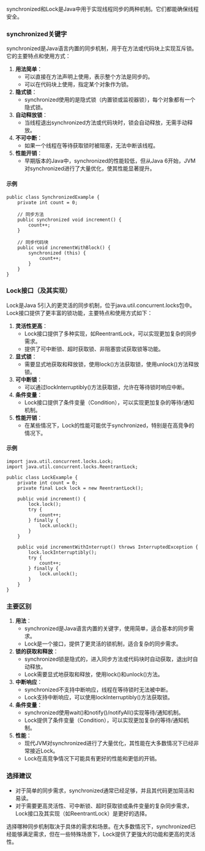 synchronized和Lock是Java中用于实现线程同步的两种机制。它们都能确保线程安全。
### synchronized关键字
synchronized是Java语言内置的同步机制，用于在方法或代码块上实现互斥锁。它的主要特点和使用方式：

1. **用法简单**：
   - 可以直接在方法声明上使用，表示整个方法是同步的。
   - 可以在代码块上使用，指定某个对象作为锁。
2. **隐式锁**：
   - synchronized使用的是隐式锁（内置锁或监视器锁），每个对象都有一个隐式锁。
3. **自动释放锁**：
   - 当线程退出synchronized方法或代码块时，锁会自动释放，无需手动释放。
4. **不可中断**：
   - 如果一个线程在等待获取锁时被阻塞，无法中断该线程。
5. **性能开销**：
   - 早期版本的Java中，synchronized的性能较低，但从Java 6开始，JVM对synchronized进行了大量优化，使其性能显著提升。
#### 示例
```
public class SynchronizedExample {
    private int count = 0;

    // 同步方法
    public synchronized void increment() {
        count++;
    }

    // 同步代码块
    public void incrementWithBlock() {
        synchronized (this) {
            count++;
        }
    }
}
```
### Lock接口（及其实现）
Lock是Java 5引入的更灵活的同步机制，位于java.util.concurrent.locks包中。Lock接口提供了更丰富的锁功能，主要特点和使用方式如下：

1. **灵活性更高**：
   - Lock接口提供了多种实现，如ReentrantLock，可以实现更加复杂的同步需求。
   - 提供了可中断锁、超时获取锁、非阻塞尝试获取锁等功能。
2. **显式锁**：
   - 需要显式地获取和释放锁，使用lock()方法获取锁，使用unlock()方法释放锁。
3. **可中断锁**：
   - 可以通过lockInterruptibly()方法获取锁，允许在等待锁时响应中断。
4. **条件变量**：
   - Lock接口提供了条件变量（Condition），可以实现更加复杂的等待/通知机制。
5. **性能开销**：
   - 在某些情况下，Lock的性能可能优于synchronized，特别是在高竞争的情况下。
#### 示例
```
import java.util.concurrent.locks.Lock;
import java.util.concurrent.locks.ReentrantLock;

public class LockExample {
    private int count = 0;
    private final Lock lock = new ReentrantLock();

    public void increment() {
        lock.lock();
        try {
            count++;
        } finally {
            lock.unlock();
        }
    }

    public void incrementWithInterrupt() throws InterruptedException {
        lock.lockInterruptibly();
        try {
            count++;
        } finally {
            lock.unlock();
        }
    }
}
```
### 主要区别

1. **用法**：
   - synchronized是Java语言内置的关键字，使用简单，适合基本的同步需求。
   - Lock是一个接口，提供了更灵活的锁机制，适合复杂的同步需求。
2. **锁的获取和释放**：
   - synchronized锁是隐式的，进入同步方法或代码块时自动获取，退出时自动释放。
   - Lock需要显式地获取和释放，使用lock()和unlock()方法。
3. **中断响应**：
   - synchronized不支持中断响应，线程在等待锁时无法被中断。
   - Lock支持中断响应，可以使用lockInterruptibly()方法获取锁。
4. **条件变量**：
   - synchronized使用wait()和notify()/notifyAll()实现等待/通知机制。
   - Lock提供了条件变量（Condition），可以实现更加复杂的等待/通知机制。
5. **性能**：
   - 现代JVM对synchronized进行了大量优化，其性能在大多数情况下已经非常接近Lock。
   - Lock在高竞争情况下可能具有更好的性能和更低的开销。
### 选择建议

- 对于简单的同步需求，synchronized通常已经足够，并且其代码更加简洁和易读。
- 对于需要更高灵活性、可中断锁、超时获取锁或条件变量的复杂同步需求，Lock接口及其实现（如ReentrantLock）是更好的选择。

选择哪种同步机制取决于具体的需求和场景。在大多数情况下，synchronized已经能够满足需求，但在一些特殊场景下，Lock提供了更强大的功能和更高的灵活性。
